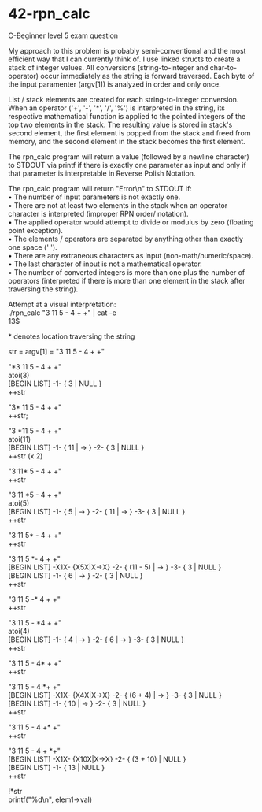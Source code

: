 # 42-rpn_calc
C-Beginner level 5 exam question

My approach to this problem is probably semi-conventional and the most efficient way that I can currently think of. I use linked structs to create a stack of integer values. All conversions (string-to-integer and char-to-operator) occur immediately as the string is forward traversed. Each byte of the input paramenter (argv[1]) is analyzed in order and only once.

List / stack elements are created for each string-to-integer conversion. When an operator ('+', '-', '\*', '/', '%') is interpreted in the string, its respective mathematical function is applied to the pointed integers of the top two elements in the stack. The resulting value is stored in stack's second element, the first element is popped from the stack and freed from memory, and the second element in the stack becomes the first element.

The rpn\_calc program will return a value (followed by a newline character) to STDOUT via printf if there is exactly one parameter as input and only if that parameter is interpretable in Reverse Polish Notation.

The rpn\_calc program will return "Error\n" to STDOUT if:  
• The number of input parameters is not exactly one.  
• There are not at least two elements in the stack when an operator character is interpreted (improper RPN order/ notation).  
• The applied operator would attempt to divide or modulus by zero (floating point exception).  
• The elements / operators are separated by anything other than exactly one space (' ').  
• There are any extraneous characters as input (non-math/numeric/space).  
• The last character of input is not a mathematical operator.  
• The number of converted integers is more than one plus the number of operators (interpreted if there is more than one element in the stack after traversing the string).  

Attempt at a visual interpretation:  
./rpn\_calc "3 11 5 - 4 + +" | cat -e  
13$  

\* denotes location traversing the string  

str = argv[1] = "3 11 5 - 4 + +"

"\*3 11 5 - 4 + +"  
atoi(3)  
[BEGIN LIST] -1- { 3 | NULL }  
++str  

"3\* 11 5 - 4 + +"  
++str;  

"3 \*11 5 - 4 + +"  
atoi(11)  
[BEGIN LIST] -1- { 11 | -> } -2- { 3 | NULL }  
++str (x 2)  

"3 11\* 5 - 4 + +"  
++str  

"3 11 \*5 - 4 + +"  
atoi(5)  
[BEGIN LIST] -1- { 5 | -> } -2- { 11 | -> } -3- { 3 | NULL }  
++str  

"3 11 5\* - 4 + +"  
++str  

"3 11 5 \*- 4 + +"  
[BEGIN LIST] -X1X- {X5X|X->X} -2- { (11 - 5) | -> } -3- { 3 | NULL }  
[BEGIN LIST] -1- { 6 | -> } -2- { 3 | NULL }  
++str  

"3 11 5 -\* 4 + +"  
++str  

"3 11 5 - \*4 + +"  
atoi(4)  
[BEGIN LIST] -1- { 4 | -> } -2- { 6 | -> } -3- { 3 | NULL }  
++str  

"3 11 5 - 4\* + +"  
++str  

"3 11 5 - 4 \*+ +"  
[BEGIN LIST] -X1X- {X4X|X->X} -2- { (6 + 4) | -> } -3- { 3 | NULL }  
[BEGIN LIST] -1- { 10 | -> } -2- { 3 | NULL }  
++str  

"3 11 5 - 4 +\* +"  
++str  

"3 11 5 - 4 + \*+"  
[BEGIN LIST] -X1X- {X10X|X->X} -2- { (3 + 10) | NULL }  
[BEGIN LIST] -1- { 13 | NULL }  
++str  

!\*str  
printf("%d\n", elem1->val)  
